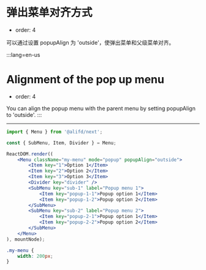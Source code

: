 # 弹出菜单对齐方式

- order: 4

可以通过设置 popupAlign 为 'outside'，使弹出菜单和父级菜单对齐。

:::lang=en-us
# Alignment of the pop up menu

- order: 4

You can align the popup menu with the parent menu by setting popupAlign to 'outside'.
:::

---

````jsx
import { Menu } from '@alifd/next';

const { SubMenu, Item, Divider } = Menu;

ReactDOM.render((
    <Menu className="my-menu" mode="popup" popupAlign="outside">
        <Item key="1">Option 1</Item>
        <Item key="2">Option 2</Item>
        <Item key="3">Option 3</Item>
        <Divider key="divider" />
        <SubMenu key="sub-1" label="Popup menu 1">
            <Item key="popup-1-1">Popup option 1</Item>
            <Item key="popup-1-2">Popup option 2</Item>
        </SubMenu>
        <SubMenu key="sub-2" label="Popup menu 2">
            <Item key="popup-2-1">Popup option 1</Item>
            <Item key="popup-2-2">Popup option 2</Item>
        </SubMenu>
    </Menu>
), mountNode);
````

````css
.my-menu {
    width: 200px;
}
````
